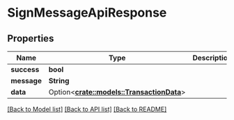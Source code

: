 # SignMessageApiResponse

## Properties

Name | Type | Description | Notes
------------ | ------------- | ------------- | -------------
**success** | **bool** |  | 
**message** | **String** |  | 
**data** | Option<[**crate::models::TransactionData**](TransactionData.md)> |  | [optional]

[[Back to Model list]](../README.md#documentation-for-models) [[Back to API list]](../README.md#documentation-for-api-endpoints) [[Back to README]](../README.md)


